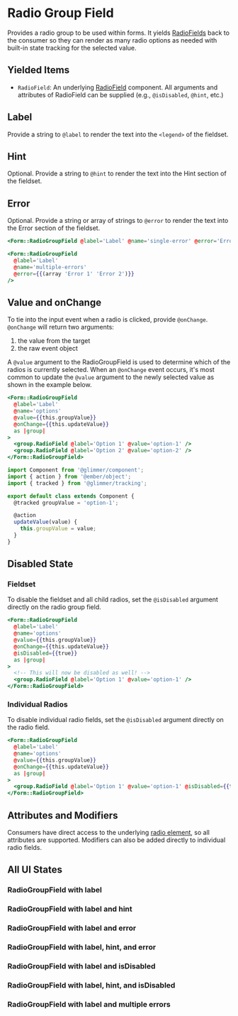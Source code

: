 # Radio Group Field

Provides a radio group to be used within forms. It yields [RadioFields](./radio-field) back to the consumer so they can render as many radio options as needed with built-in state tracking for the selected value.

## Yielded Items

- `RadioField`: An underlying [RadioField](./radio-field) component. All arguments and attributes of RadioField can be supplied (e.g., `@isDisabled`, `@hint`, etc.)

## Label

Provide a string to `@label` to render the text into the `<legend>` of the fieldset.

## Hint

Optional. Provide a string to `@hint` to render the text into the Hint section of the fieldset.

## Error

Optional. Provide a string or array of strings to `@error` to render the text into the Error section of the fieldset.

```hbs
<Form::RadioGroupField @label='Label' @name='single-error' @error='Error' />
```

```hbs
<Form::RadioGroupField
  @label='Label'
  @name='multiple-errors'
  @error={{(array 'Error 1' 'Error 2')}}
/>
```

## Value and onChange

To tie into the input event when a radio is clicked, provide `@onChange`. `@onChange` will return two arguments:

1. the value from the target
2. the raw event object

A `@value` argument to the RadioGroupField is used to determine which of the radios is currently selected. When an `@onChange` event occurs, it's most common to update the `@value` argument to the newly selected value as shown in the example below.

```hbs
<Form::RadioGroupField
  @label='Label'
  @name='options'
  @value={{this.groupValue}}
  @onChange={{this.updateValue}}
  as |group|
>
  <group.RadioField @label='Option 1' @value='option-1' />
  <group.RadioField @label='Option 2' @value='option-2' />
</Form::RadioGroupField>
```

```js
import Component from '@glimmer/component';
import { action } from '@ember/object';
import { tracked } from '@glimmer/tracking';

export default class extends Component {
  @tracked groupValue = 'option-1';

  @action
  updateValue(value) {
    this.groupValue = value;
  }
}
```

## Disabled State

### Fieldset

To disable the fieldset and all child radios, set the `@isDisabled` argument directly on the radio group field.

```hbs
<Form::RadioGroupField
  @label='Label'
  @name='options'
  @value={{this.groupValue}}
  @onChange={{this.updateValue}}
  @isDisabled={{true}}
  as |group|
>
  <!-- This will now be disabled as well! -->
  <group.RadioField @label='Option 1' @value='option-1' />
</Form::RadioGroupField>
```

### Individual Radios

To disable individual radio fields, set the `@isDisabled` argument directly on the radio field.

```hbs
<Form::RadioGroupField
  @label='Label'
  @name='options'
  @value={{this.groupValue}}
  @onChange={{this.updateValue}}
  as |group|
>
  <group.RadioField @label='Option 1' @value='option-1' @isDisabled={{true}} />
</Form::RadioGroupField>
```

## Attributes and Modifiers

Consumers have direct access to the underlying [radio element](https://developer.mozilla.org/en-US/docs/Web/HTML/Element/input/radio), so all attributes are supported. Modifiers can also be added directly to individual radio fields.

## All UI States

### RadioGroupField with label

<div class="mb-4 w-64">
  <Form::RadioGroupField
    @label='Label'
    @name='options-a'
    as |group|
  >
    <group.RadioField @label='Option 1' @value='option-1' />
    <group.RadioField @label='Option 2' @value='option-2'/>
    <group.RadioField @label='Option 3' @value='option-3'/>
    <group.RadioField @label='Option 4' @value='option-4'/>
  </Form::RadioGroupField>
</div>

### RadioGroupField with label and hint

<div class="mb-4 w-64">
  <Form::RadioGroupField @label="Label" @name="options-b" @hint="Select an option" as |group|>
  <group.RadioField @label="Option 1" @value="option-1" />
  <group.RadioField @label="Option 2" @value="option-2" />
  <group.RadioField @label="Option 3" @value="option-3" />
  </Form::RadioGroupField>
</div>

### RadioGroupField with label and error

<div class="mb-4 w-64">
  <Form::RadioGroupField @label="Label" @name="options-c" @error="With error" as |group|>
    <group.RadioField @label="Option 1" @value="option-1" />
    <group.RadioField @label="Option 2" @value="option-2" />
    <group.RadioField @label="Option 3" @value="option-3" />
  </Form::RadioGroupField>
</div>

### RadioGroupField with label, hint, and error

<div class="mb-4 w-64">
  <Form::RadioGroupField @label="Label" @name="options-d" @hint="Select an option" @error="With error" as |group|>
    <group.RadioField @label="Option 1" @value="option-1" />
    <group.RadioField @label="Option 2" @value="option-2" />
    <group.RadioField @label="Option 3" @value="option-3" />
  </Form::RadioGroupField>
</div>

### RadioGroupField with label and isDisabled

<div class="mb-4 w-64">
  <Form::RadioGroupField @label="Label" @isDisabled={{true}} @name="options-e" as |group|>
    <group.RadioField @label="Option 1" @value="option-1" />
    <group.RadioField @label="Option 2" @value="option-2" />
    <group.RadioField @label="Option 3" @value="option-3" />
  </Form::RadioGroupField>
</div>

### RadioGroupField with label, hint, and isDisabled

<div class="mb-4 w-64">
  <Form::RadioGroupField @label="Label" @name="options-f" @isDisabled={{true}} @hint="With hint text" as |group|>
    <group.RadioField @label="Option 1" @value="option-1" />
    <group.RadioField @label="Option 2" @value="option-2" />
    <group.RadioField @label="Option 3" @value="option-3" />
  </Form::RadioGroupField>
</div>

### RadioGroupField with label and multiple errors

<div class="mb-4 w-64">
  <Form::RadioGroupField @label="Label" @name="multiple-errors" @error={{(array "With error 1" "With error 2" "With error 3")}} as |group|>
    <group.RadioField @label="Option 1" @value="option-1" />
    <group.RadioField @label="Option 2" @value="option-2" />
    <group.RadioField @label="Option 3" @value="option-3" />
  </Form::RadioGroupField>
</div>
